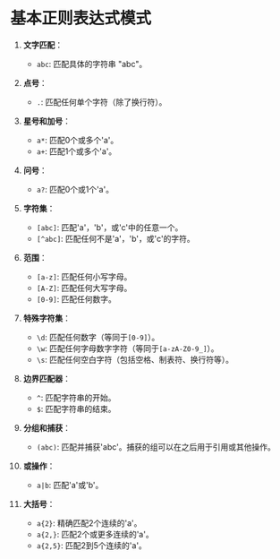 # 基本正则表达式模式

1. **文字匹配**：
    - `abc`: 匹配具体的字符串 "abc"。

2. **点号**：
    - `.`: 匹配任何单个字符（除了换行符）。

3. **星号和加号**：
    - `a*`: 匹配0个或多个'a'。
    - `a+`: 匹配1个或多个'a'。

4. **问号**：
    - `a?`: 匹配0个或1个'a'。

5. **字符集**：
    - `[abc]`: 匹配'a'，'b'，或'c'中的任意一个。
    - `[^abc]`: 匹配任何不是'a'，'b'，或'c'的字符。

6. **范围**：
    - `[a-z]`: 匹配任何小写字母。
    - `[A-Z]`: 匹配任何大写字母。
    - `[0-9]`: 匹配任何数字。

7. **特殊字符集**：
    - `\d`: 匹配任何数字（等同于`[0-9]`）。
    - `\w`: 匹配任何字母数字字符（等同于`[a-zA-Z0-9_]`）。
    - `\s`: 匹配任何空白字符（包括空格、制表符、换行符等）。

8. **边界匹配器**：
    - `^`: 匹配字符串的开始。
    - `$`: 匹配字符串的结束。

9. **分组和捕获**：
    - `(abc)`: 匹配并捕获'abc'。捕获的组可以在之后用于引用或其他操作。

10. **或操作**：
    - `a|b`: 匹配'a'或'b'。

11. **大括号**：
    - `a{2}`: 精确匹配2个连续的'a'。
    - `a{2,}`: 匹配2个或更多连续的'a'。
    - `a{2,5}`: 匹配2到5个连续的'a'。
